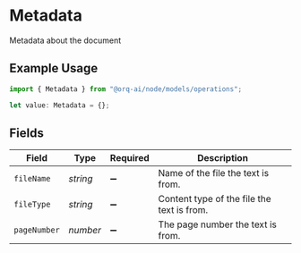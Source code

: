 # Metadata

Metadata about the document

## Example Usage

```typescript
import { Metadata } from "@orq-ai/node/models/operations";

let value: Metadata = {};
```

## Fields

| Field                                      | Type                                       | Required                                   | Description                                |
| ------------------------------------------ | ------------------------------------------ | ------------------------------------------ | ------------------------------------------ |
| `fileName`                                 | *string*                                   | :heavy_minus_sign:                         | Name of the file the text is from.         |
| `fileType`                                 | *string*                                   | :heavy_minus_sign:                         | Content type of the file the text is from. |
| `pageNumber`                               | *number*                                   | :heavy_minus_sign:                         | The page number the text is from.          |